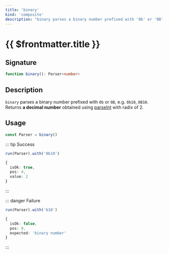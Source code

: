 ```yaml
---
title: 'binary'
kind: 'composite'
description: "binary parses a binary number prefixed with '0b' or '0B', e.g. '0b10', '0B10'. Returns a decimal number obtained using parseInt with radix of 2."
---
```


# {{ $frontmatter.title }}

## Signature

```ts
function binary(): Parser<number>
```

## Description

`binary` parses a binary number prefixed with `0b` or `0B`, e.g. `0b10`, `0B10`. Returns **a decimal number** obtained using [parseInt] with radix of 2.

## Usage

```ts
const Parser = binary()
```

::: tip Success
```ts
run(Parser).with('0b10')

{
  isOk: true,
  pos: 4,
  value: 2
}
```
:::

::: danger Failure
```ts
run(Parser).with('b10')

{
  isOk: false,
  pos: 0,
  expected: 'binary number'
}
```
:::

<!-- Links. -->

[parseInt]: https://developer.mozilla.org/en-US/docs/Web/JavaScript/Reference/Global_Objects/parseInt
